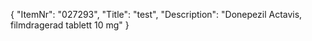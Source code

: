 {
  "ItemNr": "027293",
  "Title": "test",
  "Description": "Donepezil Actavis, filmdragerad tablett 10 mg"
}